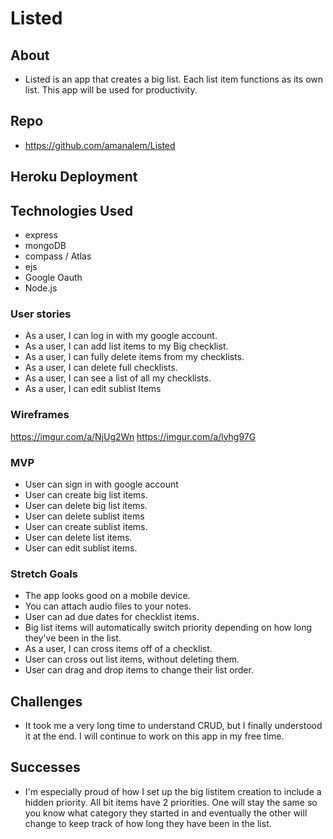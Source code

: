 # Listed
## About
* Listed is an app that creates a big list. Each list item functions as its own list. This app will be used for productivity.


## Repo
* https://github.com/amanalem/Listed

## Heroku Deployment

## Technologies Used
* express
* mongoDB
* compass / Atlas
* ejs
* Google Oauth
* Node.js



### User stories
* As a user, I can log in with my google account.
* As a user, I can add list items to my Big checklist.
* As a user, I can fully delete items from my checklists.
* As a user, I can delete full checklists.
* As a user, I can see a list of all my checklists.
* As a user, I can edit sublist Items

### Wireframes
https://imgur.com/a/NjUg2Wn
https://imgur.com/a/lyhg97G


### MVP
* User can sign in with google account
* User can create big list items. 
* User can delete big list items.
* User can delete sublist items
* User can create sublist items.
* User can delete list items.
* User can edit sublist items.

### Stretch Goals

* The app looks good on a mobile device.
* You can attach audio files to your notes.
* User can ad due dates for checklist items.
* Big list items will automatically switch priority depending on how long they've been in the list.
* As a user, I can cross items off of a checklist.
* User can cross out list items, without deleting them.
* User can drag and drop items to change their list order.



## Challenges
* It took me a very long time to understand CRUD, but I finally understood it at the end. I will continue to work on this app in my free time.

## Successes
* I'm especially proud of how I set up the big listitem creation to include a hidden priority. All bit items have 2 priorities. One will stay the same so you know what category they started in and eventually the other will change to keep track of how long they have been in the list.